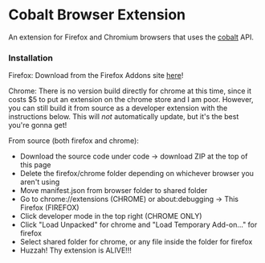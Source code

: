 # Cobalt Browser Extension
An extension for Firefox and Chromium browsers that uses the [cobalt](https://cobalt.tools/) API.

### Installation
Firefox: Download from the Firefox Addons site [here](https://addons.mozilla.org/en-GB/firefox/addon/cobaltextension/)!

Chrome: There is no version build directly for chrome at this time, since it costs $5 to put an extension on the chrome store and I am poor. However, you can still build it from source as a developer extension with the instructions below. This will *not* automatically update, but it's the best you're gonna get!

From source (both firefox and chrome):
- Download the source code under code -> download ZIP at the top of this page
- Delete the firefox/chrome folder depending on whichever browser you aren't using
- Move manifest.json from browser folder to shared folder
- Go to chrome://extensions (CHROME) or about:debugging -> This Firefox (FIREFOX)
- Click developer mode in the top right (CHROME ONLY)
- Click "Load Unpacked" for chrome and "Load Temporary Add-on..." for firefox
- Select shared folder for chrome, or any file inside the folder for firefox
- Huzzah! Thy extension is ALIVE!!!
